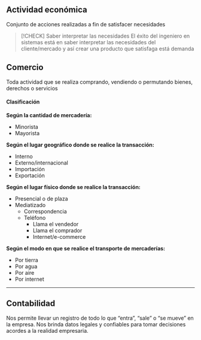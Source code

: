 ## Actividad económica
Conjunto de acciones realizadas a fin de satisfacer necesidades

> [!CHECK] Saber interpretar las necesidades 
> El éxito del ingeniero en sistemas está en saber interpretar las necesidades del cliente/mercado y así crear una producto que satisfaga está demanda


## Comercio
Toda actividad que se realiza comprando, vendiendo o permutando bienes, derechos o servicios

#### Clasificación 
**Según la cantidad de mercadería:**
- Minorista
- Mayorista

**Según el lugar geográfico donde se realice la transacción:**
- Interno
- Externo/internacional
- Importación
- Exportación

**Según el lugar físico donde se realice la transacción:**

- Presencial o de plaza
- Mediatizado
	- Correspondencia
	- Teléfono
		- Llama el vendedor
		- Llama el comprador
		- Internet/e-commerce

**Según el modo en que se realice el transporte de mercaderías:**

- Por tierra
- Por agua
- Por aire
- Por internet

---
## Contabilidad
Nos permite llevar un registro de todo lo que “entra”, “sale” o “se mueve” en la empresa. Nos brinda datos legales y confiables para tomar decisiones acordes a la realidad empresaria.